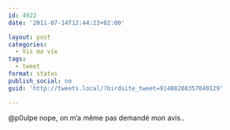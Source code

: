 ```yaml
---
id: 4922
date: '2011-07-14T12:44:23+02:00'

layout: post
categories:
  - Vis ma vie
tags:
  - tweet
format: status
publish_social: no
guid: 'http://tweets.local/?birdsite_tweet=91488208357040129'

---
```


@p0ulpe nope, on m’a même pas demandé mon avis..